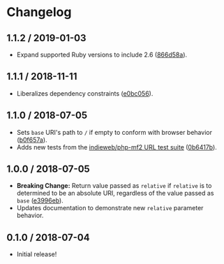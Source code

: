 # Changelog

## 1.1.2 / 2019-01-03

- Expand supported Ruby versions to include 2.6 ([866d58a](https://github.com/jgarber623/absolutely/commit/866d58a)).

## 1.1.1 / 2018-11-11

- Liberalizes dependency constraints ([e0bc056](https://github.com/jgarber623/absolutely/commit/e0bc056)).

## 1.1.0 / 2018-07-05

- Sets `base` URI's path to `/` if empty to conform with browser behavior ([b0f657a](https://github.com/jgarber623/absolutely/commit/b0f657a)).
- Adds new tests from the [indieweb/php-mf2 URL test suite](https://github.com/indieweb/php-mf2/blob/master/tests/Mf2/URLTest.php) ([0b6417b](https://github.com/jgarber623/absolutely/commit/0b6417b)).

## 1.0.0 / 2018-07-05

- **Breaking Change:** Return value passed as `relative` if `relative` is to determined to be an absolute URI, regardless of the value passed as `base` ([e3996eb](https://github.com/jgarber623/absolutely/commit/e3996eb)).
- Updates documentation to demonstrate new `relative` parameter behavior.

## 0.1.0 / 2018-07-04

- Initial release!
